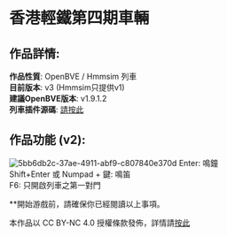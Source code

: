# 香港輕鐵第四期車輛
## 作品詳情:  
**作品性質**: OpenBVE / Hmmsim 列車  
**目前版本**: v3 (Hmmsim只提供v1)  
**建議OpenBVE版本**: v1.9.1.2  
**列車插件源碼**: [請按此](https://github.com/HKTSS/TSS_LRV)

## 作品功能 (v2):  
![5bb6db2c-37ae-4911-abf9-c807840e370d](https://user-images.githubusercontent.com/40461728/122639003-1371f880-d12a-11eb-82cd-0f3b97095710.png)
Enter: 鳴鐘  
Shift+Enter 或 Numpad + 鍵: 鳴笛  
F6: 只開啟列車之第一對門  

**開始游戲前，請確保你已經閱讀以上事項。  

本作品以 CC BY-NC 4.0 授權條款發佈，詳情請[按此](https://creativecommons.org/licenses/by-nc/4.0)
